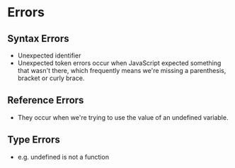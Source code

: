 # Errors

## Syntax Errors
- Unexpected identifier
- Unexpected token errors occur when JavaScript expected something that wasn't there, which frequently means we're missing a parenthesis, bracket or curly brace.

## Reference Errors
- They occur when we're trying to use the value of an undefined variable.

## Type Errors
- e.g. undefined is not a function